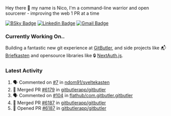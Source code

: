 
Hey there 👋 my name is Nico, I'm a command-line warrior and open sourcerer - improving the web 1 PR at a time

[![BSky Badge](https://img.shields.io/badge/-%20%40ndo.dev%20-%200285FF?style=flat-square&logo=bluesky&color=%23161e27)](https://bsky.app/profile/ndo.dev) [![Linkedin Badge](https://img.shields.io/badge/-ndom91-blue?style=flat-square&logo=Linkedin&logoColor=white&link=https://www.linkedin.com/in/ndom91/)](https://www.linkedin.com/in/ndom91/) [![Gmail Badge](https://img.shields.io/badge/-yo@ndo.dev-c14438?style=flat-square&logo=mail.ru&logoColor=white&link=mailto:yo@ndo.dev)](mailto:yo@ndo.dev)

### Currently Working On..

Building a fantastic new git experience at [GitButler](https://github.com/gitbutlerapp), and side projects like 📬 [Briefkasten](https://briefkastenhq.com) and opensource libraries like 🔒 [NextAuth.js](https://github.com/nextauthjs/next-auth).

<!--START_SECTION_PROFILE_VIEWS:readme-info-->
<!--END_SECTION_PROFILE_VIEWS:readme-info-->

<!--START_SECTION_DAILY_COMMIT:readme-info-->
<!--END_SECTION_DAILY_COMMIT:readme-info-->

<!--START_SECTION_WEEKLY_COMMIT:readme-info-->
<!--END_SECTION_WEEKLY_COMMIT:readme-info-->

### Latest Activity

<!--START_SECTION:activity-->
1. 🗣 Commented on [#7](https://github.com/ndom91/sveltekasten/issues/7#issuecomment-2639720452) in [ndom91/sveltekasten](https://github.com/ndom91/sveltekasten)
2. 🎉 Merged PR [#6179](https://github.com/gitbutlerapp/gitbutler/pull/6179) in [gitbutlerapp/gitbutler](https://github.com/gitbutlerapp/gitbutler)
3. 🗣 Commented on [#104](https://github.com/flathub/com.gitbutler.gitbutler/pull/104#issuecomment-2637439633) in [flathub/com.gitbutler.gitbutler](https://github.com/flathub/com.gitbutler.gitbutler)
4. 🎉 Merged PR [#6187](https://github.com/gitbutlerapp/gitbutler/pull/6187) in [gitbutlerapp/gitbutler](https://github.com/gitbutlerapp/gitbutler)
5. 💪 Opened PR [#6187](https://github.com/gitbutlerapp/gitbutler/pull/6187) in [gitbutlerapp/gitbutler](https://github.com/gitbutlerapp/gitbutler)
<!--END_SECTION:activity-->
